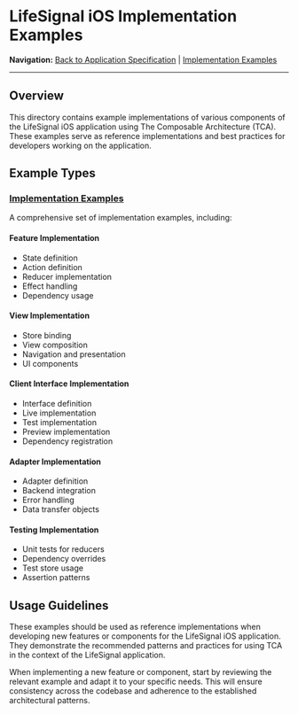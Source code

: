 # LifeSignal iOS Implementation Examples

**Navigation:** [Back to Application Specification](../README.md) | [Implementation Examples](ImplementationExamples.md)

---

## Overview

This directory contains example implementations of various components of the LifeSignal iOS application using The Composable Architecture (TCA). These examples serve as reference implementations and best practices for developers working on the application.

## Example Types

### [Implementation Examples](ImplementationExamples.md)

A comprehensive set of implementation examples, including:

#### Feature Implementation
- State definition
- Action definition
- Reducer implementation
- Effect handling
- Dependency usage

#### View Implementation
- Store binding
- View composition
- Navigation and presentation
- UI components

#### Client Interface Implementation
- Interface definition
- Live implementation
- Test implementation
- Preview implementation
- Dependency registration

#### Adapter Implementation
- Adapter definition
- Backend integration
- Error handling
- Data transfer objects

#### Testing Implementation
- Unit tests for reducers
- Dependency overrides
- Test store usage
- Assertion patterns

## Usage Guidelines

These examples should be used as reference implementations when developing new features or components for the LifeSignal iOS application. They demonstrate the recommended patterns and practices for using TCA in the context of the LifeSignal application.

When implementing a new feature or component, start by reviewing the relevant example and adapt it to your specific needs. This will ensure consistency across the codebase and adherence to the established architectural patterns.

